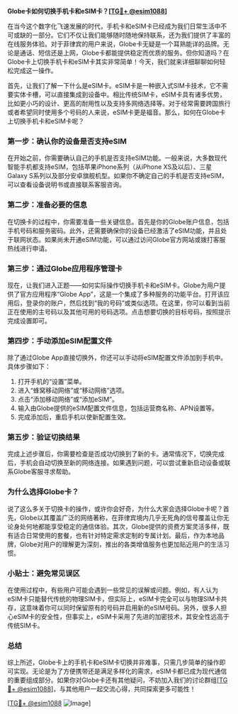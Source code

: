 **Globe卡如何切换手机卡和eSIM卡？[[TG💪+ @esim1088](https://t.me/s/esim1088)]**

在当今这个数字化飞速发展的时代，手机卡和eSIM卡已经成为我们日常生活中不可或缺的一部分。它们不仅让我们能够随时随地保持联系，还为我们提供了丰富的在线服务体验。对于菲律宾的用户来说，Globe卡无疑是一个耳熟能详的品牌。无论是通话、短信还是上网，Globe卡都能提供稳定而优质的服务。但你知道吗？在Globe卡上切换手机卡和eSIM卡其实非常简单！今天，我们就来详细聊聊如何轻松完成这一操作。

首先，让我们了解一下什么是eSIM卡。eSIM卡是一种嵌入式SIM卡技术，它不需要实体卡槽，可以直接集成到设备中。相比传统SIM卡，eSIM卡具有诸多优势，比如更小巧的设计、更高的耐用性以及支持多网络选择等。对于经常需要跨国旅行或者希望同时使用多个号码的人来说，eSIM卡更是福音。那么，如何在Globe卡上切换手机卡和eSIM卡呢？

### **第一步：确认你的设备是否支持eSIM**
在开始之前，你需要确认自己的手机是否支持eSIM功能。一般来说，大多数现代智能手机都支持eSIM，包括苹果iPhone系列（从iPhone XS及以后）、三星Galaxy S系列以及部分安卓旗舰机型。如果你不确定自己的手机是否支持eSIM，可以查看设备说明书或直接联系客服咨询。

### **第二步：准备必要的信息**
在切换卡的过程中，你需要准备一些关键信息。首先是你的Globe账户信息，包括手机号码和服务密码。此外，还需要确保你的设备已经激活了eSIM功能，并且处于联网状态。如果尚未开通eSIM功能，可以通过访问Globe官方网站或拨打客服热线进行申请。

### **第三步：通过Globe应用程序管理卡**
现在，让我们进入正题——如何实际操作切换手机卡和eSIM卡。Globe为用户提供了官方应用程序“Globe App”，这是一个集成了多种服务的功能平台。打开该应用后，登录你的账户，然后找到“我的号码”或类似选项。在这里，你可以看到当前正在使用的主号码以及其他可用的号码选项。点击想要切换的目标号码，按照提示完成设置即可。

### **第四步：手动添加eSIM配置文件**
除了通过Globe App直接切换外，你还可以手动将eSIM配置文件添加到手机中。具体步骤如下：
1. 打开手机的“设置”菜单。
2. 进入“蜂窝移动网络”或“移动网络”选项。
3. 点击“添加移动网络”或“添加eSIM”。
4. 输入由Globe提供的eSIM配置文件信息，包括运营商名称、APN设置等。
5. 完成添加后，重启手机以使新配置生效。

### **第五步：验证切换结果**
完成上述步骤后，你需要检查是否成功切换到了新的卡。通常情况下，切换完成后，手机会自动切换至新的网络连接。如果遇到问题，可以尝试重新启动设备或联系Globe客服寻求帮助。

### **为什么选择Globe卡？**
说了这么多关于切换卡的操作，或许你会好奇，为什么大家会选择Globe卡呢？首先，Globe以其覆盖广泛的网络著称，在菲律宾境内几乎无死角的信号覆盖让你无论身处何地都能享受稳定的通信体验。其次，Globe提供的资费方案灵活多样，既有适合日常使用的套餐，也有针对特定需求定制的专属计划。最后，作为本地品牌，Globe对用户的理解更为深刻，推出的各类增值服务也更加贴近用户的生活习惯。

### **小贴士：避免常见误区**
在使用过程中，有些用户可能会遇到一些常见的误解或问题。例如，有人认为eSIM卡只能替代传统的物理SIM卡，但实际上，eSIM卡完全可以与物理SIM卡共存，这意味着你可以同时保留原有的号码并启用新的eSIM号码。另外，很多人担心eSIM卡的安全性，但事实上，eSIM卡采用了先进的加密技术，其安全性远高于传统SIM卡。

### **总结**
综上所述，Globe卡上的手机卡和eSIM卡切换并非难事，只需几步简单的操作即可实现。无论是为了方便携带还是满足多样化的需求，eSIM卡都已成为现代通信的重要组成部分。如果你对Globe卡还有其他疑问，不妨加入我们的讨论群组[[TG💪+ @esim1088](https://t.me/s/esim1088)]，与其他用户一起交流心得，共同探索更多可能性！

[[TG💪+ @esim1088](https://t.me/s/esim1088) ![Image](https://i.postimg.cc/4NQfJmqS/Snipaste-2025-05-13-00-14-12.png)]